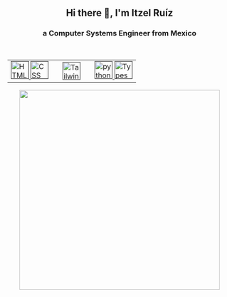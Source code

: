<h2 align="center">Hi there 👋, I'm Itzel Ruíz</h2>
<h3 align="center">a Computer Systems Engineer from Mexico</h4>

<br>

<table align="center">
    <tr>
      <td>
        <a href="" target="_blank" rel="noreferrer"> 
          <img src="https://cdn.icon-icons.com/icons2/2107/PNG/512/file_type_html_icon_130541.png" alt="HTML" width="40" height="40"/>
        </a>
        <a href="" target="_blank" rel="noreferrer"> 
          <img src="https://cdn.icon-icons.com/icons2/2107/PNG/512/file_type_css_icon_130661.png" alt="CSS" width="40" height="40"/>
        </a>
      </td>
      <td></td>
      <td>
        <a href="" target="_blank" rel="noreferrer"> 
          <img src="https://cdn.icon-icons.com/icons2/2107/PNG/512/file_type_tailwind_icon_130128.png" alt="Tailwind" width="40" height="40"/> 
        </a>
      </td>
      <td></td>
      <td>
        <a href="" target="_blank" rel="noreferrer"> 
          <img src="https://avatars.githubusercontent.com/u/44914786?s=200&v=4" alt="python" width="40" alt="Astro" height="40"/> 
        </a> 
        <a href="" target="_blank" rel="noreferrer"> 
          <img src="https://cdn.icon-icons.com/icons2/2107/PNG/512/file_type_typescript_official_icon_130107.png" alt="Typescript" width="40" height="40"/> 
        </a>
      </td>
    </tr>
  </table>

<div align="center">
  <a href="https://github.com/ItzelBlanca">  
    <img src="https://github-readme-stats.vercel.app/api?username=ItzelBlanca&rank_icon=github&show_icons=true&text_color=d8007e&title_color=2f3237&icon_color=111213&border_radius=11" width="450"/>
      
  </a>
</div>
